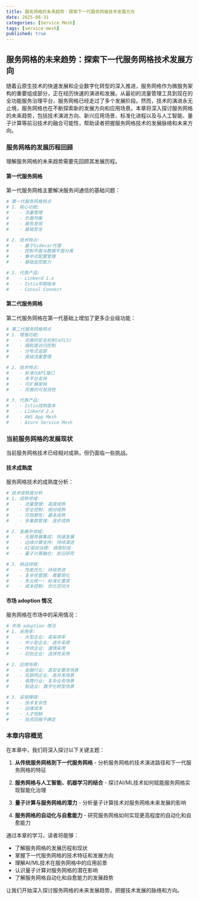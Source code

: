 ```yaml
---
title: 服务网格的未来趋势：探索下一代服务网格技术发展方向
date: 2025-08-31
categories: [Service Mesh]
tags: [service-mesh]
published: true
---
```


## 服务网格的未来趋势：探索下一代服务网格技术发展方向

随着云原生技术的快速发展和企业数字化转型的深入推进，服务网格作为微服务架构的重要组成部分，正在经历快速的演进和发展。从最初的流量管理工具到现在的全功能服务治理平台，服务网格已经走过了多个发展阶段。然而，技术的演进永无止境，服务网格也在不断探索新的发展方向和应用场景。本章将深入探讨服务网格的未来趋势，包括技术演进方向、新兴应用场景、标准化进程以及与人工智能、量子计算等前沿技术的融合可能性，帮助读者把握服务网格技术的发展脉络和未来方向。

### 服务网格的发展历程回顾

理解服务网格的未来趋势需要先回顾其发展历程。

#### 第一代服务网格

第一代服务网格主要解决服务间通信的基础问题：

```yaml
# 第一代服务网格特点
# 1. 核心功能:
#    - 流量管理
#    - 负载均衡
#    - 服务发现
#    - 基础安全

# 2. 技术特点:
#    - 基于Sidecar代理
#    - 控制平面与数据平面分离
#    - 集中式配置管理
#    - 基础监控能力

# 3. 代表产品:
#    - Linkerd 1.x
#    - Istio早期版本
#    - Consul Connect
```

#### 第二代服务网格

第二代服务网格在第一代基础上增加了更多企业级功能：

```yaml
# 第二代服务网格特点
# 1. 增强功能:
#    - 完善的安全机制(mTLS)
#    - 细粒度访问控制
#    - 分布式追踪
#    - 高级流量管理

# 2. 技术特点:
#    - 标准化API接口
#    - 多平台支持
#    - 可扩展架构
#    - 完善的可观测性

# 3. 代表产品:
#    - Istio成熟版本
#    - Linkerd 2.x
#    - AWS App Mesh
#    - Azure Service Mesh
```

### 当前服务网格的发展现状

当前服务网格技术已经相对成熟，但仍面临一些挑战。

#### 技术成熟度

服务网格技术的成熟度分析：

```yaml
# 技术成熟度分析
# 1. 成熟领域:
#    - 流量管理: 高度成熟
#    - 安全控制: 相对成熟
#    - 可观察性: 基本成熟
#    - 多集群管理: 逐步成熟

# 2. 发展中领域:
#    - 无服务器集成: 快速发展
#    - 边缘计算支持: 持续演进
#    - AI驱动治理: 探索阶段
#    - 量子计算融合: 前沿研究

# 3. 挑战领域:
#    - 性能优化: 持续改进
#    - 复杂性管理: 需要简化
#    - 多云统一: 标准化需求
#    - 成本控制: 优化空间大
```

#### 市场 adoption 情况

服务网格在市场中的采用情况：

```yaml
# 市场 adoption 情况
# 1. 采用率:
#    - 大型企业: 高采用率
#    - 中小型企业: 逐步采用
#    - 传统企业: 谨慎采用
#    - 初创企业: 选择性采用

# 2. 应用场景:
#    - 金融行业: 高安全要求场景
#    - 互联网企业: 高并发场景
#    - 电商行业: 复杂业务场景
#    - 制造业: 数字化转型场景

# 3. 采用障碍:
#    - 技术复杂性
#    - 运维成本
#    - 人才短缺
#    - 投资回报不确定
```

### 本章内容概览

在本章中，我们将深入探讨以下关键主题：

1. **从传统服务网格到下一代服务网格** - 分析服务网格的技术演进路径和下一代服务网格的特征

2. **服务网格与人工智能、机器学习的结合** - 探讨AI/ML技术如何赋能服务网格实现智能化治理

3. **量子计算与服务网格的潜力** - 分析量子计算技术对服务网格未来发展的影响

4. **服务网格的自动化与自愈能力** - 研究服务网格如何实现更高程度的自动化和自愈能力

通过本章的学习，读者将能够：
- 了解服务网格的发展历程和现状
- 掌握下一代服务网格的技术特征和发展方向
- 理解AI/ML技术在服务网格中的应用前景
- 认识量子计算对服务网格的潜在影响
- 了解服务网格自动化和自愈能力的发展趋势

让我们开始深入探讨服务网格的未来发展趋势，把握技术发展的脉络和方向。
